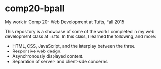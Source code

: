 # comp20-bpall
My work in Comp 20- Web Development at Tufts, Fall 2015

This repository is a showcase of some of the work I completed in my web development class at Tufts. In this class, I learned the following, and more:

* HTML, CSS, JavaScript, and the interplay between the three.
* Responsive web design.
* Asynchronously displayed content.
* Separation of server- and client-side concerns.
